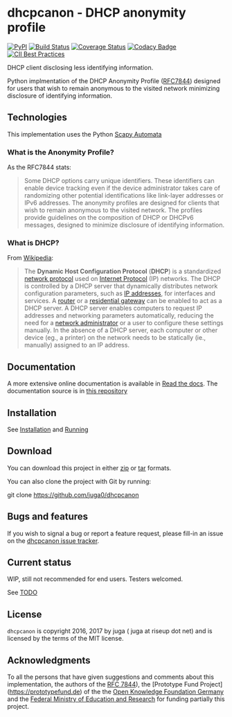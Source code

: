 dhcpcanon - DHCP anonymity profile
==================================

[![PyPI](https://img.shields.io/pypi/v/dhcpcanon.svg)](https://pypi.python.org/pypi/dhcpcanon)
[![Build Status](https://www.travis-ci.org/juga0/dhcpcanon.svg?branch=master)](https://www.travis-ci.org/juga0/dhcpcanon)
[![Coverage Status](https://coveralls.io/repos/github/juga0/dhcpcanon/badge.svg?branch=master)](https://coveralls.io/github/juga0/dhcpcanon?branch=master)
[![Codacy Badge](https://api.codacy.com/project/badge/Grade/76064be9036443479e4f65bc902c1fc5)](https://www.codacy.com/app/juga0/dhcpcanon?utm_source=github.com&amp;utm_medium=referral&amp;utm_content=juga0/dhcpcanon&amp;utm_campaign=Badge_Grade)
[![CII Best Practices](https://bestpractices.coreinfrastructure.org/projects/1020/badge)](https://bestpractices.coreinfrastructure.org/projects/1020)

DHCP client disclosing less identifying information.

Python implmentation of the DHCP Anonymity Profile
([RFC7844](https://tools.ietf.org/html/rfc7844)) designed for users that
wish to remain anonymous to the visited network minimizing disclosure of
identifying information.

Technologies
------------

This implementation uses the Python [Scapy
Automata](https://www.secdev.org/projects/scapy/doc/advanced_usage.html#automata)

### What is the Anonymity Profile?

As the RFC7844 stats:

> Some DHCP options carry unique identifiers. These identifiers can
> enable device tracking even if the device administrator takes care of
> randomizing other potential identifications like link-layer addresses
> or IPv6 addresses. The anonymity profiles are designed for clients
> that wish to remain anonymous to the visited network. The profiles
> provide guidelines on the composition of DHCP or DHCPv6 messages,
> designed to minimize disclosure of identifying information.

### What is DHCP?

From [Wikipedia](https://en.wikipedia.org/wiki/DHCP):

> The **Dynamic Host Configuration Protocol** (**DHCP**) is a
> standardized [network
> protocol](https://en.wikipedia.org/wiki/Network_protocol) used on
> [Internet Protocol](https://en.wikipedia.org/wiki/Internet_Protocol)
> (IP) networks. The DHCP is controlled by a DHCP server that
> dynamically distributes network configuration parameters, such as
> [IP addresses](https://en.wikipedia.org/wiki/IP_address), for
> interfaces and services. A
> [router](https://en.wikipedia.org/wiki/Router_%28computing%29) or a
> [residential
> gateway](https://en.wikipedia.org/wiki/Residential_gateway) can be
> enabled to act as a DHCP server. A DHCP server enables computers to
> request IP addresses and networking parameters automatically,
> reducing the need for a [network
> administrator](https://en.wikipedia.org/wiki/Network_administrator)
> or a user to configure these settings manually. In the absence of a
> DHCP server, each computer or other device (eg., a printer) on the
> network needs to be statically (ie., manually) assigned to an
> IP address.

Documentation
--------------

A more extensive online documentation is available in [Read the docs](https://dhcpcanon.readthedocs.io/).
The documentation source is in [this repository](docs/source/)

Installation
------------

See [Installation](docs/source/install.rst)
and [Running](docs/source/running.rst)

Download
--------

You can download this project in either
[zip](http://github.com/juga0/dhcpcanon/zipball/master()) or
[tar](http://github.com/juga0/dhcpcanon/tarball/master) formats.

You can also clone the project with Git by running:

   git clone https://github.com/juga0/dhcpcanon

Bugs and features
-----------------

If you wish to signal a bug or report a feature request, please fill-in
an issue on the [dhcpcanon issue
tracker](https://github.com/juga0/dhcpcanon/issues).

Current status
--------------

WIP, still not recommended for end users. Testers welcomed.

See [TODO](./docs/source/todo.rst)

License
-------

``dhcpcanon`` is copyright 2016, 2017 by juga ( juga at riseup dot net) and is
licensed by the terms of the MIT license.

Acknowledgments
---------------

To all the persons that have given suggestions and comments about this
implementation, the authors of the
[RFC 7844](https://tools.ietf.org/html/rfc7844)),
the [Prototype Fund Project] (https://prototypefund.de) of the
the [Open Knowledge Foundation Germany](https://okfn.de/) and the
[Federal Ministry of Education and Research](https://www.bmbf.de/)
for funding partially this project.

